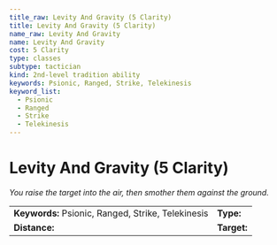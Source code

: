 ```yaml
---
title_raw: Levity And Gravity (5 Clarity)
title: Levity And Gravity (5 Clarity)
name_raw: Levity And Gravity
name: Levity And Gravity
cost: 5 Clarity
type: classes
subtype: tactician
kind: 2nd-level tradition ability
keywords: Psionic, Ranged, Strike, Telekinesis
keyword_list:
  - Psionic
  - Ranged
  - Strike
  - Telekinesis
---
```


# Levity And Gravity (5 Clarity)

*You raise the target into the air, then smother them against the ground.*

|                                                    |             |
| :------------------------------------------------- | :---------- |
| **Keywords:** Psionic, Ranged, Strike, Telekinesis | **Type:**   |
| **Distance:**                                      | **Target:** |
